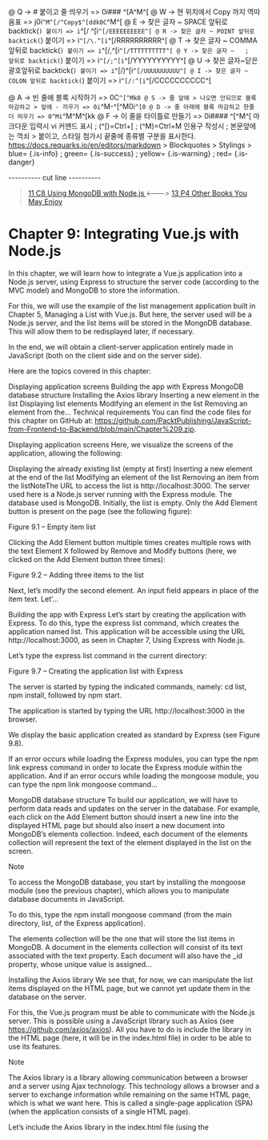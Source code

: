 
@ Q -> # 붙이고 줄 띄우기 => 0i### ^[A^M^[
@ W -> 현 위치에서 Copy 까지 역따옴표 => j0i```^M^[/^Copy$^[ddk0C```^M^[
@ E -> 찾은 글자 ~ SPACE 앞뒤로 backtick(`) 붙이기 => i`^[/ ^[i`^[/EEEEEEEEEE^[
@ R -> 찾은 글자 ~ POINT 앞뒤로 backtick(`) 붙이기 => i`^[/\.^[i`^[/RRRRRRRRRR^[
@ T -> 찾은 글자 ~ COMMA 앞뒤로 backtick(`) 붙이기 => i`^[/,^[i`^[/TTTTTTTTTT^[
@ Y -> 찾은 글자 ~   ;   앞뒤로 backtick(`) 붙이기 => i`^[/;^[i`^[/YYYYYYYYYY^[
@ U -> 찾은 글자~닫은괄호앞뒤로 backtick(`) 붙이기 => i`^[/)^[i`^[/UUUUUUUUUU^[
@ I -> 찾은 글자 ~ COLON 앞뒤로 backtick(`) 붙이기 => i`^[/:^[i`^[/CCCCCCCCCC^[

@ A -> 빈 줄에 블록 시작하기 => 0C```^[^Mk0
@ S -> 줄 앞에 > 나오면 안되므로 블록 마감하고 > 앞에 - 끼우기 => 0i```^M-^[^M0i```^[0
@ D -> 줄 아래에 블록 마감하고 한줄 더 띄우기 => 0^Mi```^M^M^[kk
@ F -> 이 줄을 타이틀로 만들기 => 0i#### ^[^M^[
    마크다운 입력시 vi 커맨드 표시 ; (^[)=Ctrl+[ ; (^M)=Ctrl+M
    인용구 작성시 ; 본문앞에는 꺽쇠 > 붙이고, 스타일 첨가시 끝줄에 종류별 구분을 표시한다.
    https://docs.requarks.io/en/editors/markdown > Blockquotes > Stylings >
    blue= {.is-info} ; green= {.is-success} ; yellow= {.is-warning} ; red= {.is-danger}

---------- cut line ----------

> [ 11 C8 Using MongoDB with Node.js ](/packtpub/javascript_from_frontend_to_backend/11_c8_using_mongodb_with_node.js) <---> [ 13 P4 Other Books You May Enjoy ](/packtpub/javascript_from_frontend_to_backend/13_p4_other_books_you_may_enjoy)

# Chapter 9: Integrating Vue.js with Node.js

In this chapter, we will learn how to integrate a Vue.js application into a Node.js server, using Express to structure the server code (according to the MVC model) and MongoDB to store the information.

For this, we will use the example of the list management application built in Chapter 5, Managing a List with Vue.js. But here, the server used will be a Node.js server, and the list items will be stored in the MongoDB database. This will allow them to be redisplayed later, if necessary.

In the end, we will obtain a client-server application entirely made in JavaScript (both on the client side and on the server side).

Here are the topics covered in this chapter:

Displaying application screens
Building the app with Express
MongoDB database structure
Installing the Axios library
Inserting a new element in the list
Displaying list elements
Modifying an element in the list
Removing an element from the...
Technical requirements
You can find the code files for this chapter on GitHub at: https://github.com/PacktPublishing/JavaScript-from-Frontend-to-Backend/blob/main/Chapter%209.zip.

Displaying application screens
Here, we visualize the screens of the application, allowing the following:

Displaying the already existing list (empty at first)
Inserting a new element at the end of the list
Modifying an element of the list
Removing an item from the listNoteThe URL to access the list is http://localhost:3000. The server used here is a Node.js server running with the Express module. The database used is MongoDB.
Initially, the list is empty. Only the Add Element button is present on the page (see the following figure):

Figure 9.1 – Empty item list

Clicking the Add Element button multiple times creates multiple rows with the text Element X followed by Remove and Modify buttons (here, we clicked on the Add Element button three times):

Figure 9.2 – Adding three items to the list

Next, let’s modify the second element. An input field appears in place of the item text. Let’...

Building the app with Express
Let’s start by creating the application with Express. To do this, type the express list command, which creates the application named list. This application will be accessible using the URL http://localhost:3000, as seen in Chapter 7, Using Express with Node.js.

Let’s type the express list command in the current directory:

Figure 9.7 – Creating the application list with Express

The server is started by typing the indicated commands, namely: cd list, npm install, followed by npm start.

The application is started by typing the URL http://localhost:3000 in the browser.

We display the basic application created as standard by Express (see Figure 9.8).

If an error occurs while loading the Express modules, you can type the npm link express command in order to locate the Express module within the application. And if an error occurs while loading the mongoose module, you can type the npm link mongoose command...

MongoDB database structure
To build our application, we will have to perform data reads and updates on the server in the database. For example, each click on the Add Element button should insert a new line into the displayed HTML page but should also insert a new document into MongoDB’s elements collection. Indeed, each document of the elements collection will represent the text of the element displayed in the list on the screen.

Note

To access the MongoDB database, you start by installing the mongoose module (see the previous chapter), which allows you to manipulate database documents in JavaScript.

To do this, type the npm install mongoose command (from the main directory, list, of the Express application).

The elements collection will be the one that will store the list items in MongoDB. A document in the elements collection will consist of its text associated with the text property. Each document will also have the _id property, whose unique value is assigned...

Installing the Axios library
We see that, for now, we can manipulate the list items displayed on the HTML page, but we cannot yet update them in the database on the server.

For this, the Vue.js program must be able to communicate with the Node.js server. This is possible using a JavaScript library such as Axios (see https://github.com/axios/axios). All you have to do is include the library in the HTML page (here, it will be in the index.html file) in order to be able to use its features.

Note

The Axios library is a library allowing communication between a browser and a server using Ajax technology. This technology allows a browser and a server to exchange information while remaining on the same HTML page, which is what we want here. This is called a single-page application (SPA) (when the application consists of a single HTML page).

Let’s include the Axios library in the index.html file (using the <script> tag), and display the value of the axios.VERSION variable...

Inserting a new element in the list
Let’s see how to store a new element in the list, following a click on the Add Element button.

The text associated with this element must be transmitted to the server, which will be of the form Element X. We will see later how to modify this text after clicking on the Modify button.

The add() method defined in the <GlobalApp> component is used to insert a new element into the displayed list. It will be necessary to add instructions that use the Axios library in order to also insert this new element in the MongoDB elements collection.

Before starting to use Axios, it is useful to slightly modify the JavaScript program written with Vue.js. To do this, we will use a new attribute when creating the <Element> component, replacing the text and index attributes with the element attribute.

Replacing the text and index attributes with the element attribute
When creating an element, we currently use the element’s text...

Displaying list elements
In this section, we deal with the first display of the page. Insertion has been seen previously, and modification and deletion are covered in the following sections.

Note

To display the list when the application starts, you must use the created() method or the mounted() method of the component, which are called in each Vue.js component when the component is created.

To retrieve the list of elements, we are going to use an HTTP GET request.

Using Axios with a GET type request (client side)
Here, we are going to make a GET type request with the /list URL to the server. The axios.get("/list") instruction is used to perform this request. We can use this instruction in the created() or mounted() method. Here, we choose to use it in the created() method:

Retrieving list of items, client side (global-app.js file)

import Element from "./element.js";
const GlobalApp = {
  data() {
    return {
 ...

Copy
Modifying an element in the list
Here we show how to modify an element of the list, keeping this modification in the database. A PUT type request will be used for this.

Using Axios with a PUT type request (client side)
The axios.put("/list", options) method is used to perform a PUT type request to the server. We transmit to the server in the options parameter the new text of the modified element and its identifier in the database. The identifier and the new text will allow the item to be updated on the server:

Modifying an element, client side (global-app.js file)

import Element from "./element.js";
const GlobalApp = {
  data() {
    return {
      elements : []  // array of object { text, _id } 
                     // (_id = document id in MongoDB) 
    }
 ...

Copy
Removing an element from the list
Finally, we will learn how to remove an element from the list. A DELETE type request will be used for this.

Using Axios with a DELETE type request (client side)
The axios.delete("/list", options) method is used to trigger a DELETE type request on the server. The options parameter must indicate the identifier of the element to be deleted from the collection.

However, unlike the previous axios.get(), axios.put(), and axios.post() calls, the axios.delete("/list", options) call requires that the options parameter be written in the data property (thus written as { data : options }). If you don’t follow this convention, it won’t work.

Here are the instructions for performing a DELETE request with the Axios library:

Deleting an element, client side (global-app.js file)

import Element from "./element.js";
const GlobalApp = {
  data() {
    return {
   &...

Copy
Summary
Through this complete example, we have seen how to use JavaScript on both the client side (here, with Vue.js) and the server side (with Node.js and MongoDB).

The use of a single language to carry out all development simplifies learning and ensures great consistency throughout the application.

In addition, tools such as Vue.js, allowing the creation of reusable components, and modules such as Express and mongoose based on the MVC model, make it possible to properly architect JavaScript code, both on the client side and on the server side.

We also saw how the Axios library made it possible to communicate between the client and the server.

You now have everything you need to create reliable, robust, and well-structured client and server applications entirely in JavaScript.

Thanks
Thank you, dear reader, for purchasing and reading this book. It was written for the sole purpose of helping and guiding you. We hope it has been of great help to you.

If so, we ask you for a very small but extremely important contribution – to make our book knownto others by means at your disposal, in the hope that it can keep helping people like you. Thanks very much!

Why subscribe?
Spend less time learning and more time coding with practical eBooks and Videos from over 4,000 industry professionals
Improve your learning with Skill Plans built especially for you
Get a free eBook or video every month
Fully searchable for easy access to vital information
Copy and paste, print, and bookmark content
Did you know that Packt offers eBook versions of every book published, with PDF and ePub files available? You can upgrade to the eBook version at packt.com and as a print book customer, you are entitled to a discount on the eBook copy. Get in touch with us at customercare@packtpub.com for more details.

At www.packt.com, you can also read a collection of free technical articles, sign up for a range of free newsletters, and receive exclusive discounts and offers on Packt books and eBooks.



> [ 11 C8 Using MongoDB with Node.js ](/packtpub/javascript_from_frontend_to_backend/11_c8_using_mongodb_with_node.js) <---> [ 13 P4 Other Books You May Enjoy ](/packtpub/javascript_from_frontend_to_backend/13_p4_other_books_you_may_enjoy)
>
> Title: 12 C9 Integrating Vue.js with Node.js
> Short Description: Publication date: 7월 2022 Publisher: Packt Pages: 336 ISBN: 9781801070317
> Path: packtpub/javascript_from_frontend_to_backend/12_c9_integrating_vue.js_with_node.js
> tags: vue.js node.js
> Book Name: JavaScript from Frontend to Backend
> Link: https://subscription.packtpub.com/book/web-development/9781801070317/4
> create: 2022-10-07 금 13:20:55
> Images: /packtpub/javascript_from_frontend_to_backend_img/
> .md Name: 12_c9_integrating_vue.js_with_node.js.md


